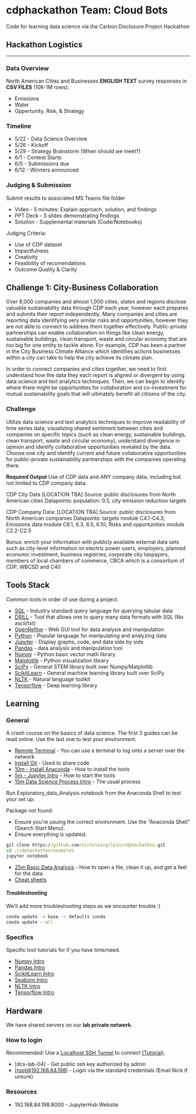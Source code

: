 # cdphackathon Team: Cloud Bots
Code for learning data science via the Carbon Disclosure Project Hackathon

## Hackathon Logistics
----------------------

### Data Overview
North American Cities and Businesses **ENGLISH TEXT** survey responses in **CSV FILES** (10K-1M rows):
- Emissions
- Water
- Oppertunity, Risk, & Strategy

### Timeline
- 5/22 - Data Science Overview
- 5/26 - Kickoff
- 5/29 - Strategy Brainstorm (When should we meet?)
- 6/1 - Contest Starts
- 6/5 - Submissions due
- 6/12 - Winners announced

### Judging & Submission
Submit results to associated MS Teams file folder
- Video - 5 minutes: Explain approach, solution, and findings
- PPT Deck - 5 slides demonstrating findings
- Solution - Supplemental materials (Code/Notebooks)

Judging Criteria:
- Use of CDP dataset
- Impactfulness
- Creativity
- Feasibility of recomendations
- Outcome Quality & Clarity

## Challenge 1: City-Business Collaboration
Over 8,000 companies and almost 1,000 cities, states and regions disclose valuable sustainability data through CDP each year, however each prepares and submits their report independently. Many companies and cities are reporting data identifying very similar risks and opportunities, however they are not able to connect to address them together effectively. Public-private partnerships can enable collaboration on things like clean energy, sustainable buildings, clean transport, waste and circular economy that are too big for one entity to tackle alone. For example, CDP has been a partner in the City Business Climate Alliance which identifies actions businesses within a city can take to help the city achieve its climate plan.

In order to connect companies and cities together, we need to first understand how the data they each report is aligned or divergent by using data science and text analytics techniques. Then, we can begin to identify where there might be opportunities for collaboration and co-investment for mutual sustainability goals that will ultimately benefit all citizens of the city.

### Challenge
Utilize data science and text analytics techniques to improve readability of time series data, visualizing shared sentiment between cities and companies on specific topics (such as clean energy, sustainable buildings, clean transport, waste and circular economy), understand divergence in opinion and identify collaborative opportunities revealed by the data.
Choose one city and identify current and future collaborative opportunities for public-private sustainability partnerships with the companies operating there.


**Required Output**
Use of CDP data and ANY company data, including but not limited to CDP company data:

CDP City Data [LOCATION TBA]
Source: public disclosures from North American cities
Datapoints: population: 0.5, city emission reduction targets

CDP Company Data: [LOCATION TBA] Source:
public disclosures from North American companies
Datapoints: targets module C4.1-C4.3; Emissions data module C6.1, 6.3, 6.5, 6.10; Risks and opportunities module C2.2-C2.5

Bonus: enrich your information with publicly available external data sets such as city-level information on electric power users, employers, planned economic investment, business registries, corporate city taxpayers, members of local chambers of commerce, CBCA which is a consortium of CDP, WBCSD and C40

## Tools Stack
Common tools in order of use during a project.
 - [SQL](https://www.w3schools.com/sql/) - Industry standard query language for querying tabular data
 - [DRILL](https://drill.apache.org/) - Tool that allows one to query many data formats with SQL (No ascii/txt)
 - [OpenRefine](http://openrefine.org/) - Web GUI tool for data analysis and manipulation
 - [Python](https://www.python.org/) - Popular language for manipulating and analyzing data
 - [Jupyter](https://jupyter.org/) - Display graphs, code, and data side by side
 - [Pandas](https://pandas.pydata.org/) - data analysis and manipulation tool
 - [Numpy](https://numpy.org/) - Python basic vector math library
 - [Matplotlib](https://matplotlib.org/) - Python visualization library
 - [SciPy](https://www.scipy.org/) - General STEM library built over Numpy/Matplotlib
 - [ScikitLearn](https://scikit-learn.org/stable/) - General machine learning library built over SciPy
 - [NLTK](https://www.nltk.org/) - Natural language toolkit
 - [Tensorflow](https://www.tensorflow.org/) - Deep learning library

## Learning

### General
A crash course on the basics of data science. The first 3 guides can be read online. Use the last one to test your environment.

- [Remote Terminal](https://mobaxterm.mobatek.net/features.html) - You can use a terminal to log onto a server over the network
- [Install Git](https://git-scm.com/downloads) - Used to share code
- [10m - Install Anaconda](https://nbviewer.jupyter.org/github/ipython-books/minibook-2nd-code/blob/master/chapter1/12-installation.ipynb) - How to install the tools
- [5m - Jupyter Intro](https://nbviewer.jupyter.org/github/ipython-books/minibook-2nd-code/blob/master/chapter1/13-nbui.ipynb) - How to start the tools
- [15m Data Science Process Intro](https://nbviewer.jupyter.org/github/Tanu-N-Prabhu/Python/blob/master/Top_Python_Libraries_Used_In_Data%C2%A0Science.ipynb) - The usual process

Run Exploratory_data_Analysis notebook from the Anaconda Shell to test your set up:

Package not found:
- Ensure you're usuing the correct environment. Use the "Anaconda Shell" (Search Start Menu).
- Ensure everything is updated.
```bat
git clone https://github.com/nicholascgilpin/cdphackathon.git
cd ./cdphackathon/examples
jupyter notebook
```
- [25m Basic Data Analysis](https://nbviewer.jupyter.org/github/Tanu-N-Prabhu/Python/blob/master/Exploratory_data_Analysis.ipynb) - How to open a file, clean it up, and get a feel for the data
- [Cheat sheets](https://towardsdatascience.com/collecting-data-science-cheat-sheets-d2cdff092855)

#### Troubleshooting
We'll add more troubleshooting steps as we encounter trouble :\)
```bat
conda update -n base -c defaults conda
conda update --all
```

### Specifics
Specific tool tutorials for if you have time/need.
- [Numpy Intro](https://jakevdp.github.io/PythonDataScienceHandbook/02.02-the-basics-of-numpy-arrays.html)
- [Pandas Intro](https://pandas.pydata.org/pandas-docs/stable/getting_started/10min.html)
- [ScikitLearn Intro](https://jakevdp.github.io/PythonDataScienceHandbook/05.02-introducing-scikit-learn.html)
- [Seaborn Intro](https://jakevdp.github.io/PythonDataScienceHandbook/04.14-visualization-with-seaborn.html)
- [NLTK Intro](https://nbviewer.jupyter.org/github/hb20007/hands-on-nltk-tutorial/blob/master/1-2-Text-Analysis-Using-nltk.text.ipynb)
- [Tensorflow Intro](https://nbviewer.jupyter.org/github/tensorflow/docs/blob/master/site/en/tutorials/quickstart/beginner.ipynb)

## Hardware
We have shared servers on our **lab private network**.

### How to login
Recommended: Use a [Localhost SSH Tunnel](https://www.ssh.com/ssh/tunneling/)  to connect [(Tutorial)](https://www.howtogeek.com/168145/how-to-use-ssh-tunneling/).
- [dcs-lab-04] - Get public ssh key authorized by admin
- [root@192.168.84.198] - Login via the standard credentials (Email Nick if unsure)

### Resources
- 192.168.84.198:8000 - JupyterHub Website
